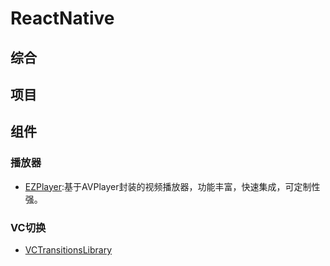 # ReactNative

## 综合

## 项目

## 组件
### 播放器
- [EZPlayer](https://github.com/easyui/EZPlayer):基于AVPlayer封装的视频播放器，功能丰富，快速集成，可定制性强。
### VC切换
- [VCTransitionsLibrary](https://github.com/ColinEberhardt/VCTransitionsLibrary)




